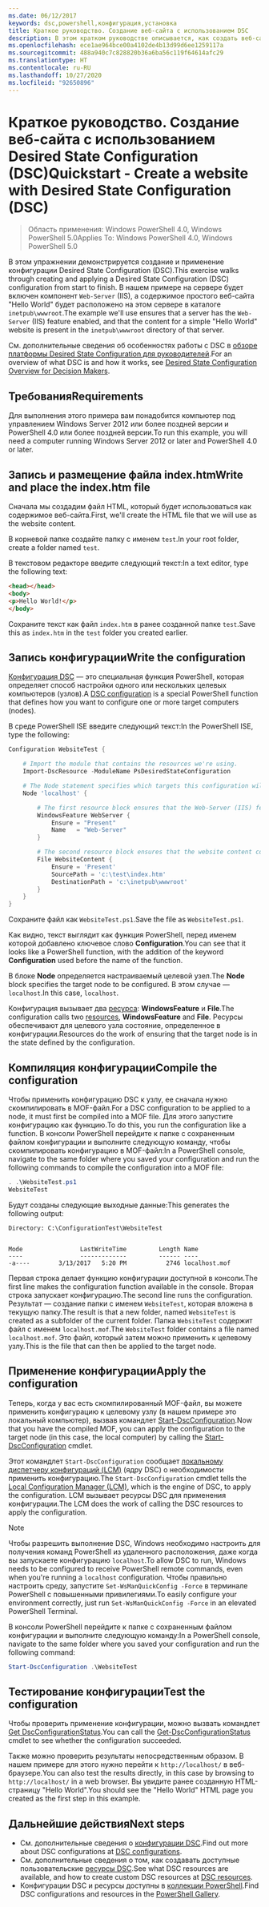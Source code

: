 ```yaml
---
ms.date: 06/12/2017
keywords: dsc,powershell,конфигурация,установка
title: Краткое руководство. Создание веб-сайта с использованием DSC
description: В этом кратком руководстве описывается, как создать веб-сайт с помощью конфигурации DSC.
ms.openlocfilehash: ece1ae964bce00a4102de4b13d99d6ee1259117a
ms.sourcegitcommit: 488a940c7c828820b36a6ba56c119f64614afc29
ms.translationtype: HT
ms.contentlocale: ru-RU
ms.lasthandoff: 10/27/2020
ms.locfileid: "92650896"
---
```

# <a name="quickstart---create-a-website-with-desired-state-configuration-dsc"></a><span data-ttu-id="b88c3-104">Краткое руководство. Создание веб-сайта с использованием Desired State Configuration (DSC)</span><span class="sxs-lookup"><span data-stu-id="b88c3-104">Quickstart - Create a website with Desired State Configuration (DSC)</span></span>

> <span data-ttu-id="b88c3-105">Область применения: Windows PowerShell 4.0, Windows PowerShell 5.0</span><span class="sxs-lookup"><span data-stu-id="b88c3-105">Applies To: Windows PowerShell 4.0, Windows PowerShell 5.0</span></span>

<span data-ttu-id="b88c3-106">В этом упражнении демонстрируется создание и применение конфигурации Desired State Configuration (DSC).</span><span class="sxs-lookup"><span data-stu-id="b88c3-106">This exercise walks through creating and applying a Desired State Configuration (DSC) configuration from start to finish.</span></span> <span data-ttu-id="b88c3-107">В нашем примере на сервере будет включен компонент `Web-Server` (IIS), а содержимое простого веб-сайта "Hello World" будет расположено на этом сервере в каталоге `inetpub\wwwroot`.</span><span class="sxs-lookup"><span data-stu-id="b88c3-107">The example we'll use ensures that a server has the `Web-Server` (IIS) feature enabled, and that the content for a simple "Hello World" website is present in the `inetpub\wwwroot` directory of that server.</span></span>

<span data-ttu-id="b88c3-108">См. дополнительные сведения об особенностях работы с DSC в [обзоре платформы Desired State Configuration для руководителей](../overview/decisionMaker.md).</span><span class="sxs-lookup"><span data-stu-id="b88c3-108">For an overview of what DSC is and how it works, see [Desired State Configuration Overview for Decision Makers](../overview/decisionMaker.md).</span></span>

## <a name="requirements"></a><span data-ttu-id="b88c3-109">Требования</span><span class="sxs-lookup"><span data-stu-id="b88c3-109">Requirements</span></span>

<span data-ttu-id="b88c3-110">Для выполнения этого примера вам понадобится компьютер под управлением Windows Server 2012 или более поздней версии и PowerShell 4.0 или более поздней версии.</span><span class="sxs-lookup"><span data-stu-id="b88c3-110">To run this example, you will need a computer running Windows Server 2012 or later and PowerShell 4.0 or later.</span></span>

## <a name="write-and-place-the-indexhtm-file"></a><span data-ttu-id="b88c3-111">Запись и размещение файла index.htm</span><span class="sxs-lookup"><span data-stu-id="b88c3-111">Write and place the index.htm file</span></span>

<span data-ttu-id="b88c3-112">Сначала мы создадим файл HTML, который будет использоваться как содержимое веб-сайта.</span><span class="sxs-lookup"><span data-stu-id="b88c3-112">First, we'll create the HTML file that we will use as the website content.</span></span>

<span data-ttu-id="b88c3-113">В корневой папке создайте папку с именем `test`.</span><span class="sxs-lookup"><span data-stu-id="b88c3-113">In your root folder, create a folder named `test`.</span></span>

<span data-ttu-id="b88c3-114">В текстовом редакторе введите следующий текст:</span><span class="sxs-lookup"><span data-stu-id="b88c3-114">In a text editor, type the following text:</span></span>

```html
<head></head>
<body>
<p>Hello World!</p>
</body>
```

<span data-ttu-id="b88c3-115">Сохраните текст как файл `index.htm` в ранее созданной папке `test`.</span><span class="sxs-lookup"><span data-stu-id="b88c3-115">Save this as `index.htm` in the `test` folder you created earlier.</span></span>

## <a name="write-the-configuration"></a><span data-ttu-id="b88c3-116">Запись конфигурации</span><span class="sxs-lookup"><span data-stu-id="b88c3-116">Write the configuration</span></span>

<span data-ttu-id="b88c3-117">[Конфигурация DSC](../configurations/configurations.md) — это специальная функция PowerShell, которая определяет способ настройки одного или нескольких целевых компьютеров (узлов).</span><span class="sxs-lookup"><span data-stu-id="b88c3-117">A [DSC configuration](../configurations/configurations.md) is a special PowerShell function that defines how you want to configure one or more target computers (nodes).</span></span>

<span data-ttu-id="b88c3-118">В среде PowerShell ISE введите следующий текст:</span><span class="sxs-lookup"><span data-stu-id="b88c3-118">In the PowerShell ISE, type the following:</span></span>

```powershell
Configuration WebsiteTest {

    # Import the module that contains the resources we're using.
    Import-DscResource -ModuleName PsDesiredStateConfiguration

    # The Node statement specifies which targets this configuration will be applied to.
    Node 'localhost' {

        # The first resource block ensures that the Web-Server (IIS) feature is enabled.
        WindowsFeature WebServer {
            Ensure = "Present"
            Name   = "Web-Server"
        }

        # The second resource block ensures that the website content copied to the website root folder.
        File WebsiteContent {
            Ensure = 'Present'
            SourcePath = 'c:\test\index.htm'
            DestinationPath = 'c:\inetpub\wwwroot'
        }
    }
}
```

<span data-ttu-id="b88c3-119">Сохраните файл как `WebsiteTest.ps1`.</span><span class="sxs-lookup"><span data-stu-id="b88c3-119">Save the file as `WebsiteTest.ps1`.</span></span>

<span data-ttu-id="b88c3-120">Как видно, текст выглядит как функция PowerShell, перед именем которой добавлено ключевое слово **Configuration**.</span><span class="sxs-lookup"><span data-stu-id="b88c3-120">You can see that it looks like a PowerShell function, with the addition of the keyword **Configuration** used before the name of the function.</span></span>

<span data-ttu-id="b88c3-121">В блоке **Node** определяется настраиваемый целевой узел.</span><span class="sxs-lookup"><span data-stu-id="b88c3-121">The **Node** block specifies the target node to be configured.</span></span> <span data-ttu-id="b88c3-122">В этом случае — `localhost`.</span><span class="sxs-lookup"><span data-stu-id="b88c3-122">In this case, `localhost`.</span></span>

<span data-ttu-id="b88c3-123">Конфигурация вызывает два [ресурса](../resources/resources.md): **WindowsFeature** и **File**.</span><span class="sxs-lookup"><span data-stu-id="b88c3-123">The configuration calls two [resources](../resources/resources.md), **WindowsFeature** and **File**.</span></span>
<span data-ttu-id="b88c3-124">Ресурсы обеспечивают для целевого узла состояние, определенное в конфигурации.</span><span class="sxs-lookup"><span data-stu-id="b88c3-124">Resources do the work of ensuring that the target node is in the state defined by the configuration.</span></span>

## <a name="compile-the-configuration"></a><span data-ttu-id="b88c3-125">Компиляция конфигурации</span><span class="sxs-lookup"><span data-stu-id="b88c3-125">Compile the configuration</span></span>

<span data-ttu-id="b88c3-126">Чтобы применить конфигурацию DSC к узлу, ее сначала нужно скомпилировать в MOF-файл.</span><span class="sxs-lookup"><span data-stu-id="b88c3-126">For a DSC configuration to be applied to a node, it must first be compiled into a MOF file.</span></span> <span data-ttu-id="b88c3-127">Для этого запустите конфигурацию как функцию.</span><span class="sxs-lookup"><span data-stu-id="b88c3-127">To do this, you run the configuration like a function.</span></span> <span data-ttu-id="b88c3-128">В консоли PowerShell перейдите к папке с сохраненным файлом конфигурации и выполните следующую команду, чтобы скомпилировать конфигурацию в MOF-файл:</span><span class="sxs-lookup"><span data-stu-id="b88c3-128">In a PowerShell console, navigate to the same folder where you saved your configuration and run the following commands to compile the configuration into a MOF file:</span></span>

```powershell
. .\WebsiteTest.ps1
WebsiteTest
```

<span data-ttu-id="b88c3-129">Будут созданы следующие выходные данные:</span><span class="sxs-lookup"><span data-stu-id="b88c3-129">This generates the following output:</span></span>

```
Directory: C:\ConfigurationTest\WebsiteTest


Mode                LastWriteTime         Length Name
----                -------------         ------ ----
-a----        3/13/2017   5:20 PM           2746 localhost.mof
```

<span data-ttu-id="b88c3-130">Первая строка делает функцию конфигурации доступной в консоли.</span><span class="sxs-lookup"><span data-stu-id="b88c3-130">The first line makes the configuration function available in the console.</span></span> <span data-ttu-id="b88c3-131">Вторая строка запускает конфигурацию.</span><span class="sxs-lookup"><span data-stu-id="b88c3-131">The second line runs the configuration.</span></span> <span data-ttu-id="b88c3-132">Результат — создание папки с именем `WebsiteTest`, которая вложена в текущую папку.</span><span class="sxs-lookup"><span data-stu-id="b88c3-132">The result is that a new folder, named `WebsiteTest` is created as a subfolder of the current folder.</span></span> <span data-ttu-id="b88c3-133">Папка `WebsiteTest` содержит файл с именем `localhost.mof`.</span><span class="sxs-lookup"><span data-stu-id="b88c3-133">The `WebsiteTest` folder contains a file named `localhost.mof`.</span></span> <span data-ttu-id="b88c3-134">Это файл, который затем можно применить к целевому узлу.</span><span class="sxs-lookup"><span data-stu-id="b88c3-134">This is the file that can then be applied to the target node.</span></span>

## <a name="apply-the-configuration"></a><span data-ttu-id="b88c3-135">Применение конфигурации</span><span class="sxs-lookup"><span data-stu-id="b88c3-135">Apply the configuration</span></span>

<span data-ttu-id="b88c3-136">Теперь, когда у вас есть скомпилированный MOF-файл, вы можете применить конфигурацию к целевому узлу (в нашем примере это локальный компьютер), вызвав командлет [Start-DscConfiguration](/powershell/module/psdesiredstateconfiguration/start-dscconfiguration).</span><span class="sxs-lookup"><span data-stu-id="b88c3-136">Now that you have the compiled MOF, you can apply the configuration to the target node (in this case, the local computer) by calling the [Start-DscConfiguration](/powershell/module/psdesiredstateconfiguration/start-dscconfiguration) cmdlet.</span></span>

<span data-ttu-id="b88c3-137">Этот командлет `Start-DscConfiguration` сообщает [локальному диспетчеру конфигураций (LCM)](../managing-nodes/metaConfig.md) (ядру DSC) о необходимости применить конфигурацию.</span><span class="sxs-lookup"><span data-stu-id="b88c3-137">The `Start-DscConfiguration` cmdlet tells the [Local Configuration Manager (LCM)](../managing-nodes/metaConfig.md), which is the engine of DSC, to apply the configuration.</span></span> <span data-ttu-id="b88c3-138">LCM вызывает ресурсы DSC для применения конфигурации.</span><span class="sxs-lookup"><span data-stu-id="b88c3-138">The LCM does the work of calling the DSC resources to apply the configuration.</span></span>

> [!NOTE]
> <span data-ttu-id="b88c3-139">Чтобы разрешить выполнение DSC, Windows необходимо настроить для получения команд PowerShell из удаленного расположения, даже когда вы запускаете конфигурацию `localhost`.</span><span class="sxs-lookup"><span data-stu-id="b88c3-139">To allow DSC to run, Windows needs to be configured to receive PowerShell remote commands, even when you're running a `localhost` configuration.</span></span> <span data-ttu-id="b88c3-140">Чтобы правильно настроить среду, запустите `Set-WsManQuickConfig -Force` в терминале PowerShell с повышенными привилегиями.</span><span class="sxs-lookup"><span data-stu-id="b88c3-140">To easily configure your environment correctly, just run `Set-WsManQuickConfig -Force` in an elevated PowerShell Terminal.</span></span>

<span data-ttu-id="b88c3-141">В консоли PowerShell перейдите к папке с сохраненным файлом конфигурации и выполните следующую команду:</span><span class="sxs-lookup"><span data-stu-id="b88c3-141">In a PowerShell console, navigate to the same folder where you saved your configuration and run the following command:</span></span>

```powershell
Start-DscConfiguration .\WebsiteTest
```

## <a name="test-the-configuration"></a><span data-ttu-id="b88c3-142">Тестирование конфигурации</span><span class="sxs-lookup"><span data-stu-id="b88c3-142">Test the configuration</span></span>

<span data-ttu-id="b88c3-143">Чтобы проверить применение конфигурации, можно вызвать командлет [Get DscConfigurationStatus](/powershell/module/psdesiredstateconfiguration/get-dscconfigurationstatus).</span><span class="sxs-lookup"><span data-stu-id="b88c3-143">You can call the [Get-DscConfigurationStatus](/powershell/module/psdesiredstateconfiguration/get-dscconfigurationstatus) cmdlet to see whether the configuration succeeded.</span></span>

<span data-ttu-id="b88c3-144">Также можно проверить результаты непосредственным образом. В нашем примере для этого нужно перейти к `http://localhost/` в веб-браузере.</span><span class="sxs-lookup"><span data-stu-id="b88c3-144">You can also test the results directly, in this case by browsing to `http://localhost/` in a web browser.</span></span> <span data-ttu-id="b88c3-145">Вы увидите ранее созданную HTML-страницу "Hello World".</span><span class="sxs-lookup"><span data-stu-id="b88c3-145">You should see the "Hello World" HTML page you created as the first step in this example.</span></span>

## <a name="next-steps"></a><span data-ttu-id="b88c3-146">Дальнейшие действия</span><span class="sxs-lookup"><span data-stu-id="b88c3-146">Next steps</span></span>

- <span data-ttu-id="b88c3-147">См. дополнительные сведения о [конфигурации DSC](../configurations/configurations.md).</span><span class="sxs-lookup"><span data-stu-id="b88c3-147">Find out more about DSC configurations at [DSC configurations](../configurations/configurations.md).</span></span>
- <span data-ttu-id="b88c3-148">См. дополнительные сведения о том, как создавать доступные пользовательские [ресурсы DSC](../resources/resources.md).</span><span class="sxs-lookup"><span data-stu-id="b88c3-148">See what DSC resources are available, and how to create custom DSC resources at [DSC resources](../resources/resources.md).</span></span>
- <span data-ttu-id="b88c3-149">Конфигурации DSC и ресурсы доступны в [коллекции PowerShell](https://www.powershellgallery.com/).</span><span class="sxs-lookup"><span data-stu-id="b88c3-149">Find DSC configurations and resources in the [PowerShell Gallery](https://www.powershellgallery.com/).</span></span>
